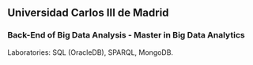 ## Universidad Carlos III de Madrid

### Back-End of Big Data Analysis - Master in Big Data Analytics

Laboratories: SQL (OracleDB), SPARQL, MongoDB.

